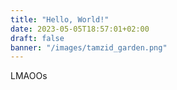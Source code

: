 ```yaml
---
title: "Hello, World!"
date: 2023-05-05T18:57:01+02:00
draft: false
banner: "/images/tamzid_garden.png"
---
```


LMAOOs